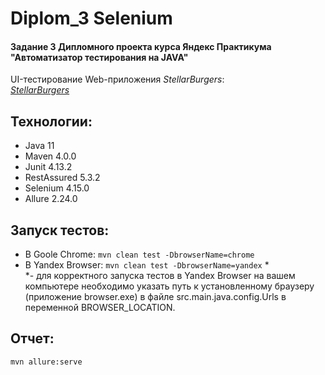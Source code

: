 # Diplom_3 Selenium
#### Задание 3 Дипломного проекта курса Яндекс Практикума "Автоматизатор тестирования на JAVA"
UI-тестирование Web-приложения *StellarBurgers*: <br>
[*StellarBurgers*](https://stellarburgers.nomoreparties.site/)<br>
## **Технологии:**
- Java 11
- Maven 4.0.0
- Junit 4.13.2
- RestAssured 5.3.2
- Selenium 4.15.0
- Allure 2.24.0

## **Запуск тестов:**
- В Goole Chrome:
  `mvn clean test -DbrowserName=chrome`
- В Yandex Browser:
  `mvn clean test -DbrowserName=yandex` * <br>
*- для корректного запуска тестов в Yandex Browser на вашем компьютере необходимо указать 
путь к установленному браузеру (приложение browser.exe) в файле src.main.java.config.Urls в переменной BROWSER_LOCATION.

## **Отчет:**
`mvn allure:serve`